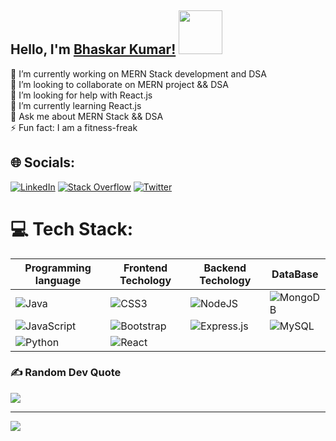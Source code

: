 ## Hello, I'm [Bhaskar Kumar!](https://bhaskarkumar1.github.io/cv/) <img src="https://c.tenor.com/nebZyl8oN7IAAAAi/wave-hello.gif" width="70" height="70" />
 🔭 I’m currently working on MERN Stack development and DSA<br>👯 I’m looking to collaborate on MERN project && DSA<br>🤝 I’m looking for help with React.js<br>🌱 I’m currently learning React.js<br>💬     Ask me about MERN Stack && DSA<br>⚡ Fun fact: I am a fitness-freak
## 🌐 Socials:
[![LinkedIn](https://img.shields.io/badge/LinkedIn-%230077B5.svg?logo=linkedin&logoColor=white)](https://linkedin.com/in/bhaskar-kumar-61a3271b3) [![Stack Overflow](https://img.shields.io/badge/-Stackoverflow-FE7A16?logo=stack-overflow&logoColor=white)](https://stackoverflow.com/users/16772608) [![Twitter](https://img.shields.io/badge/Twitter-%231DA1F2.svg?logo=Twitter&logoColor=white)](https://twitter.com/@bhaskarkrsingh_) 

# 💻 Tech Stack:

|  Programming language  |  Frontend Techology  |  Backend Techology  |   DataBase  |
| ------------- | ------------- | ------------- | ------------- |
| ![Java](https://img.shields.io/badge/java-%23ED8B00.svg?style=for-the-badge&logo=java&logoColor=white) | ![CSS3](https://img.shields.io/badge/css3-%231572B6.svg?style=for-the-badge&logo=css3&logoColor=white) | ![NodeJS](https://img.shields.io/badge/node.js-6DA55F?style=for-the-badge&logo=node.js&logoColor=white) | ![MongoDB](https://img.shields.io/badge/MongoDB-%234ea94b.svg?style=for-the-badge&logo=mongodb&logoColor=white) |
| ![JavaScript](https://img.shields.io/badge/javascript-%23323330.svg?style=for-the-badge&logo=javascript&logoColor=%23F7DF1E) | ![Bootstrap](https://img.shields.io/badge/bootstrap-%23563D7C.svg?style=for-the-badge&logo=bootstrap&logoColor=white) | ![Express.js](https://img.shields.io/badge/express.js-%23404d59.svg?style=for-the-badge&logo=express&logoColor=%2361DAFB) | ![MySQL](https://img.shields.io/badge/mysql-%2300f.svg?style=for-the-badge&logo=mysql&logoColor=white) | 
|![Python](https://img.shields.io/badge/react-%2320232a.svg?style=for-the-badge&logo=react&logoColor=%2361DAFB)   | ![React](https://img.shields.io/badge/react-%2320232a.svg?style=for-the-badge&logo=react&logoColor=%2361DAFB) |

### ✍️ Random Dev Quote
![](https://quotes-github-readme.vercel.app/api?type=horizontal&theme=gruvbox)

---
[![](https://visitcount.itsvg.in/api?id=bhaskarkumar1&icon=0&color=5)](https://visitcount.itsvg.in)

